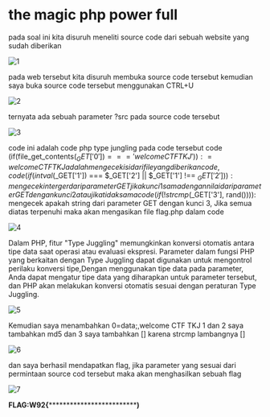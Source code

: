 # the magic php power full #
pada soal ini kita disuruh meneliti source code dari sebuah website yang sudah diberikan

![1](https://github.com/adityabarunairawan/WRITE-UP-CTFTKJ/assets/136324726/d383d208-9991-4c80-81e7-2564a9c72de9)

pada web tersebut kita disuruh membuka source code tersebut kemudian saya buka source code tersebut menggunakan CTRL+U

![2](https://github.com/adityabarunairawan/WRITE-UP-CTFTKJ/assets/136324726/abb1cd39-114c-4108-9e45-37dc796e9beb)

ternyata ada sebuah parameter ?src pada source code tersebut

![3](https://github.com/adityabarunairawan/WRITE-UP-CTFTKJ/assets/136324726/f5f7fc32-ef47-46d2-9d62-eac9108cf730)

code ini adalah code php type jungling pada code tersebut code (if(file_get_contents($_GET['0']) === 'welcome CTF TKJ')): = welcome CTF TKJ adalah mengecek isi dari file yang diberikan code, code (if(intval($_GET['1']) === $_GET['2'] || $_GET['1'] !== $_GET['2'])): mengecek interger dari parameter GET jika kunci 1 sama dengan nilai dari parameter GET dengan kunci 2 atau jika tidak sama code (if(!strcmp($_GET['3'], rand()))): mengecek apakah string dari parameter GET dengan kunci 3, Jika semua diatas terpenuhi maka akan mengasikan file flag.php dalam code 

![4](https://github.com/adityabarunairawan/WRITE-UP-CTFTKJ/assets/136324726/84eacfba-da1e-497f-972f-93b604b8e3bf)

Dalam PHP, fitur "Type Juggling" memungkinkan konversi otomatis antara tipe data saat operasi atau evaluasi ekspresi. Parameter dalam fungsi PHP yang berkaitan dengan Type Juggling dapat digunakan untuk mengontrol perilaku konversi tipe,Dengan menggunakan tipe data pada parameter, Anda dapat mengatur tipe data yang diharapkan untuk parameter tersebut, dan PHP akan melakukan konversi otomatis sesuai dengan peraturan Type Juggling.

![5](https://github.com/adityabarunairawan/WRITE-UP-CTFTKJ/assets/136324726/ef38909a-ab50-47c8-a097-a9fcf1ca1cfd)

Kemudian saya menambahkan 0=data;,welcome CTF TKJ 1 dan 2 saya tambahkan md5 dan 3 saya tambahkan [] karena strcmp lambangnya []

![6](https://github.com/adityabarunairawan/WRITE-UP-CTFTKJ/assets/136324726/f4b8bcbe-91e1-4bc6-9d19-e3c3439e12aa)

dan saya berhasil mendapatkan flag, jika parameter yang sesuai dari permintaan source cod tersebut maka akan menghasilkan sebuah flag

![7](https://github.com/adityabarunairawan/WRITE-UP-CTFTKJ/assets/136324726/818d7c23-b49b-422c-8f72-951747af00a2)


**FLAG:W92{*****************************)**
